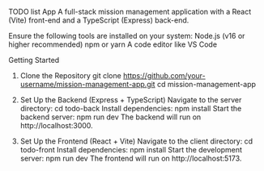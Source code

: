 TODO list App
A full-stack mission management application with a React (Vite) front-end and a TypeScript (Express) back-end.

Ensure the following tools are installed on your system:
    Node.js (v16 or higher recommended)
    npm or yarn
    A code editor like VS Code

Getting Started
1. Clone the Repository
    git clone https://github.com/your-username/mission-management-app.git
    cd mission-management-app

2. Set Up the Backend (Express + TypeScript)
    Navigate to the server directory:
        cd todo-back
    Install dependencies:
        npm install
    Start the backend server:
        npm run dev
    The backend will run on http://localhost:3000.

3. Set Up the Frontend (React + Vite)
    Navigate to the client directory:
        cd todo-front
    Install dependencies:
        npm install
    Start the development server:
        npm run dev
    The frontend will run on http://localhost:5173.